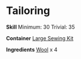 <!-- TITLE: Felt Square -->
<!-- SUBTITLE: A textile comprised of compressed wool fibers -->

# Tailoring
**Skill**
Minimum: 30
Trivial: 35

**Container**
[Large Sewing Kit](large-sewing-kit)

**Ingredients**
[Wool](wool) x 4